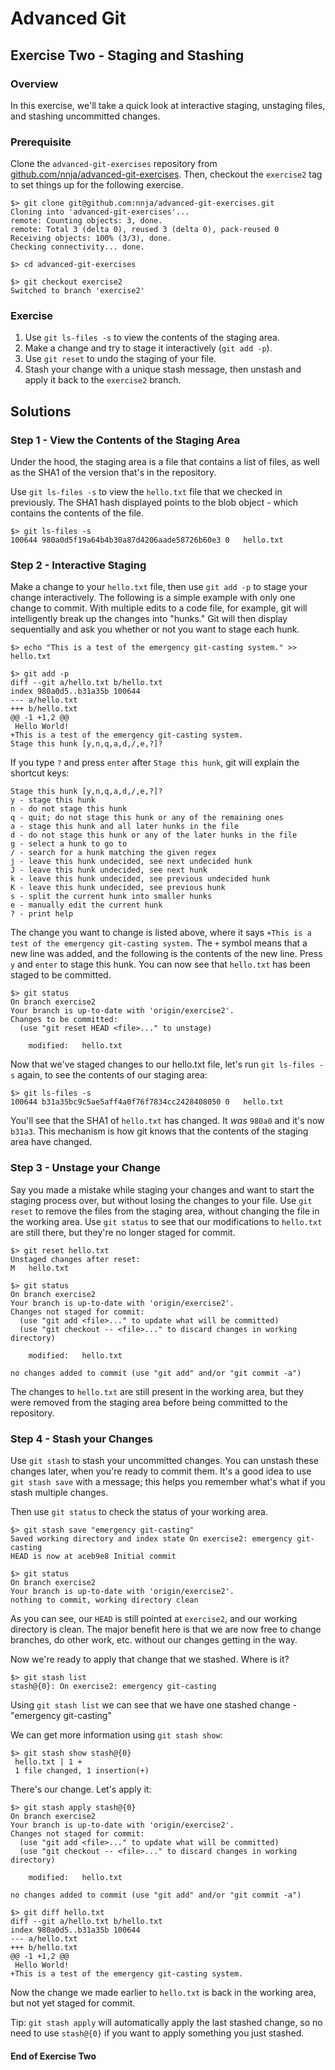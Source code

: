 # Advanced Git
## Exercise Two - Staging and Stashing

### Overview
In this exercise, we'll take a quick look at interactive staging, unstaging files, and stashing uncommitted changes.

### Prerequisite
Clone the `advanced-git-exercises` repository from [github.com/nnja/advanced-git-exercises](https://github.com/nnja/advanced-git-exercises).
Then, checkout the `exercise2` tag to set things up for the following exercise.

```
$> git clone git@github.com:nnja/advanced-git-exercises.git
Cloning into 'advanced-git-exercises'...
remote: Counting objects: 3, done.
remote: Total 3 (delta 0), reused 3 (delta 0), pack-reused 0
Receiving objects: 100% (3/3), done.
Checking connectivity... done.

$> cd advanced-git-exercises

$> git checkout exercise2
Switched to branch 'exercise2'
```

### Exercise
1. Use `git ls-files -s` to view the contents of the staging area.
2. Make a change and try to stage it interactively (`git add -p`).
3. Use `git reset` to undo the staging of your file.
4. Stash your change with a unique stash message, then unstash and apply it back to the `exercise2` branch.

## Solutions

### Step 1 - View the Contents of the Staging Area

Under the hood, the staging area is a file that contains a list of files, as well as the SHA1 of the version that's in the repository.

Use `git ls-files -s` to view the `hello.txt` file that we checked in previously. The SHA1 hash displayed points to the blob object - which contains the contents of the file.

```
$> git ls-files -s
100644 980a0d5f19a64b4b30a87d4206aade58726b60e3 0	hello.txt
```


### Step 2 - Interactive Staging
Make a change to your `hello.txt` file, then use `git add -p` to stage your change interactively. The following is a simple example with only one change to commit. With multiple edits to a code file, for example, git will intelligently break up the changes into "hunks." Git will then display sequentially and ask you whether or not you want to stage each hunk.

```
$> echo "This is a test of the emergency git-casting system." >> hello.txt

$> git add -p
diff --git a/hello.txt b/hello.txt
index 980a0d5..b31a35b 100644
--- a/hello.txt
+++ b/hello.txt
@@ -1 +1,2 @@
 Hello World!
+This is a test of the emergency git-casting system.
Stage this hunk [y,n,q,a,d,/,e,?]?
```
If you type `?` and press `enter` after `Stage this hunk`, git will explain the shortcut keys:

```
Stage this hunk [y,n,q,a,d,/,e,?]?
y - stage this hunk
n - do not stage this hunk
q - quit; do not stage this hunk or any of the remaining ones
a - stage this hunk and all later hunks in the file
d - do not stage this hunk or any of the later hunks in the file
g - select a hunk to go to
/ - search for a hunk matching the given regex
j - leave this hunk undecided, see next undecided hunk
J - leave this hunk undecided, see next hunk
k - leave this hunk undecided, see previous undecided hunk
K - leave this hunk undecided, see previous hunk
s - split the current hunk into smaller hunks
e - manually edit the current hunk
? - print help
```

The change you want to change is listed above, where it says `+This is a test of the emergency git-casting system.` The `+` symbol means that a new line was added, and the following is the contents of the new line. Press `y` and `enter` to stage this hunk. You can now see that `hello.txt` has been staged to be committed.

```
$> git status
On branch exercise2
Your branch is up-to-date with 'origin/exercise2'.
Changes to be committed:
  (use "git reset HEAD <file>..." to unstage)

	modified:   hello.txt
```

Now that we've staged changes to our hello.txt file, let's run `git ls-files -s` again, to see the contents of our staging area:

```
$> git ls-files -s
100644 b31a35bc9c5ae5aff4a0f76f7834cc2428408050 0	hello.txt
```

You'll see that the SHA1 of `hello.txt` has changed. It _was_ `980a0` and it's now `b31a3`.
This mechanism is how git knows that the contents of the staging area have changed.


### Step 3 - Unstage your Change
Say you made a mistake while staging your changes and want to start the staging process over, but without losing the changes to your file. Use `git reset` to remove the files from the staging area, without changing the file in the working area. Use `git status` to see that our modifications to `hello.txt` are still there, but they're no longer staged for commit.

```
$> git reset hello.txt
Unstaged changes after reset:
M	hello.txt

$> git status
On branch exercise2
Your branch is up-to-date with 'origin/exercise2'.
Changes not staged for commit:
  (use "git add <file>..." to update what will be committed)
  (use "git checkout -- <file>..." to discard changes in working directory)

	modified:   hello.txt

no changes added to commit (use "git add" and/or "git commit -a")
```

The changes to `hello.txt` are still present in the working area, but they were removed from the staging area before being committed to the repository.

### Step 4 - Stash your Changes
Use `git stash` to stash your uncommitted changes. You can unstash these changes later, when you're ready to commit them. It's a good idea to use `git stash save` with a message; this helps you remember what's what if you stash multiple changes.

Then use `git status` to check the status of your working area.

```
$> git stash save "emergency git-casting"
Saved working directory and index state On exercise2: emergency git-casting
HEAD is now at aceb9e8 Initial commit

$> git status
On branch exercise2
Your branch is up-to-date with 'origin/exercise2'.
nothing to commit, working directory clean
```

As you can see, our `HEAD` is still pointed at `exercise2`, and our working directory is clean. The major benefit here is that we are now free to change branches, do other work, etc. without our changes getting in the way.

Now we're ready to apply that change that we stashed. Where is it?

```
$> git stash list
stash@{0}: On exercise2: emergency git-casting
```

Using `git stash list` we can see that we have one stashed change - "emergency git-casting"

We can get more information using `git stash show`:

```
$> git stash show stash@{0}
 hello.txt | 1 +
 1 file changed, 1 insertion(+)
```

There's our change. Let's apply it:

```
$> git stash apply stash@{0}
On branch exercise2
Your branch is up-to-date with 'origin/exercise2'.
Changes not staged for commit:
  (use "git add <file>..." to update what will be committed)
  (use "git checkout -- <file>..." to discard changes in working directory)

	modified:   hello.txt

no changes added to commit (use "git add" and/or "git commit -a")

$> git diff hello.txt
diff --git a/hello.txt b/hello.txt
index 980a0d5..b31a35b 100644
--- a/hello.txt
+++ b/hello.txt
@@ -1 +1,2 @@
 Hello World!
+This is a test of the emergency git-casting system.
```

Now the change we made earlier to `hello.txt` is back in the working area, but not yet staged for commit.

Tip: `git stash apply` will automatically apply the last stashed change, so no need to use `stash@{0}` if you want to apply something you just stashed.

#### End of Exercise Two
